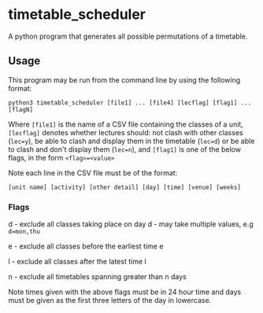 # timetable_scheduler
A python program that generates all possible permutations of a timetable.

## Usage
This program may be run from the command line by using the following format:
  
 `python3 timetable_scheduler [file1] ... [file4] [lecflag] [flag1] ... [flagN]`
  
  Where `[file1]` is the name of a CSV file containing the classes of a unit, `[lecflag]` denotes whether lectures should: not  clash with other classes (`lec=y`), be able to clash and display them in the timetable (`lec=d`) or be able to clash and don't display them (`lec=n`), and `[flag1]` is one of the below flags, in the form `<flag>=<value>` 
  
  Note each line in the CSV file must be of the format:
  
 `[unit name] [activity] [other detail] [day] [time] [venue] [weeks]`




   
 ### Flags
 d - exclude all classes taking place on day d - may take multiple values, e.g `d=mon,thu`
 
 e - exclude all classes before the earliest time e
 
 l - exclude all classes after the latest time l 
 
 n - exclude all timetables spanning greater than n days
 
 Note times given with the above flags must be in 24 hour time and days must be given as the first three letters of the day in lowercase.

